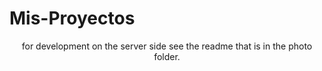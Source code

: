 # Mis-Proyectos

<p align="center"> for development on the server side see the readme that is in the photo folder. <br> </p>
